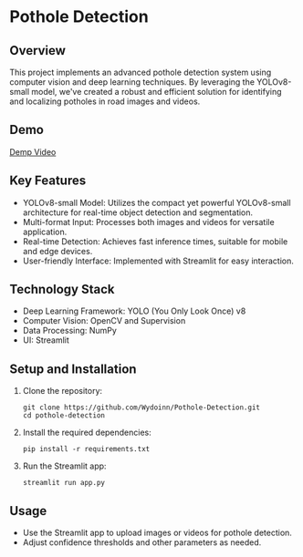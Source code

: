 # Pothole Detection


## Overview

This project implements an advanced pothole detection system using computer vision and deep learning techniques. By leveraging the YOLOv8-small model, we've created a robust and efficient solution for identifying and localizing potholes in road images and videos.


## Demo

[Demp Video](https://github.com/user-attachments/assets/83ee4342-de83-43a4-9d01-b5713b117c8e)


## Key Features

- YOLOv8-small Model: Utilizes the compact yet powerful YOLOv8-small architecture for real-time object detection and segmentation.
- Multi-format Input: Processes both images and videos for versatile application.
- Real-time Detection: Achieves fast inference times, suitable for mobile and edge devices.
- User-friendly Interface: Implemented with Streamlit for easy interaction.


## Technology Stack

- Deep Learning Framework: YOLO (You Only Look Once) v8
- Computer Vision: OpenCV and Supervision
- Data Processing: NumPy
- UI: Streamlit


## Setup and Installation

1. Clone the repository:
   ```
   git clone https://github.com/Wydoinn/Pothole-Detection.git
   cd pothole-detection
   ```

2. Install the required dependencies:
   ```
   pip install -r requirements.txt
   ```

3. Run the Streamlit app:
   ```
   streamlit run app.py
   ```


## Usage

- Use the Streamlit app to upload images or videos for pothole detection.
- Adjust confidence thresholds and other parameters as needed. 
